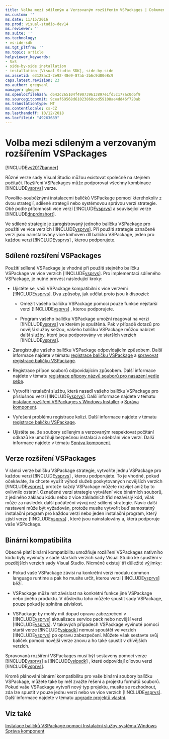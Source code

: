 ```yaml
---
title: Volba mezi sdíleným a Verzovaným rozšířením VSPackages | Dokumentace Microsoftu
ms.custom: ''
ms.date: 11/15/2016
ms.prod: visual-studio-dev14
ms.reviewer: ''
ms.suite: ''
ms.technology:
- vs-ide-sdk
ms.tgt_pltfrm: ''
ms.topic: article
helpviewer_keywords:
- SxS
- side-by-side installation
- installation [Visual Studio SDK], side-by-side
ms.assetid: e3128ac3-2e92-48e9-87ab-3b6c9d80e8c9
caps.latest.revision: 23
ms.author: gregvanl
manager: ghogen
ms.openlocfilehash: d642c265104f490739613897e1fd5c177ac0d6f9
ms.sourcegitcommit: 9ceaf69568d61023868ced59108ae4dd46f720ab
ms.translationtype: MT
ms.contentlocale: cs-CZ
ms.lasthandoff: 10/12/2018
ms.locfileid: "49263689"
---
```

# <a name="choosing-between-shared-and-versioned-vspackages"></a>Volba mezi sdíleným a verzovaným rozšířením VSPackages
[!INCLUDE[vs2017banner](../includes/vs2017banner.md)]

Různé verze sady Visual Studio můžou existovat společně na stejném počítači. Rozšíření VSPackages může podporovat všechny kombinace [!INCLUDE[vsprvs](../includes/vsprvs-md.md)] verze.  
  
 Povolíte-souběžnými instalacemi balíčků VSPackage pomocí kteréhokoliv z dvou strategií, sdílené strategii nebo systémovou správou verzí strategie. Obě podle přítomnosti více verzí [!INCLUDE[vsprvs](../includes/vsprvs-md.md)] a související verze [!INCLUDE[dnprdnshort](../includes/dnprdnshort-md.md)].  
  
 Ve sdílené strategie je zaregistrovaný jednoho balíčku VSPackage pro použití ve více verzích [!INCLUDE[vsprvs](../includes/vsprvs-md.md)]. Při použití strategie označené verzí jsou nainstalovány více knihoven dll balíčku VSPackage, jeden pro každou verzi [!INCLUDE[vsprvs](../includes/vsprvs-md.md)] , kterou podporujete.  
  
## <a name="shared-vspackages"></a>Sdílené rozšíření VSPackages  
 Použití sdílené VSPackage je vhodné při použití stejného balíčku VSPackage ve více verzích [!INCLUDE[vsprvs](../includes/vsprvs-md.md)]. Pro implementaci sdíleného VSPackage, je nutné provést následující kroky:  
  
-   Ujistěte se, vaši VSPackage kompatibilní s více verzemi [!INCLUDE[vsprvs](../includes/vsprvs-md.md)]. Dva způsoby, jak udělat proto jsou k dispozici:  
  
    -   Omezit vašeho balíčku VSPackage pomocí pouze funkce nejstarší verzi [!INCLUDE[vsprvs](../includes/vsprvs-md.md)] , kterou podporujete.  
  
    -   Program vašeho balíčku VSPackage umožní reagovat na verzi [!INCLUDE[vsprvs](../includes/vsprvs-md.md)] ve kterém je spuštěná. Pak v případě dotazů pro novější služby selžou, vašeho balíčku VSPackage můžou nabízet další služby, které jsou podporovány ve starších verzích [!INCLUDE[vsprvs](../includes/vsprvs-md.md)].  
  
-   Zaregistrujte vašeho balíčku VSPackage odpovídajícím způsobem. Další informace najdete v tématu [registrace balíčku VSPackage](../extensibility/internals/vspackage-registration.md) a [spravovat registrace balíčku VSPackage](http://msdn.microsoft.com/en-us/f69e0ea3-6a92-4639-8ca9-4c9c210e58a1).  
  
-   Registrace přípon souborů odpovídajícím způsobem. Další informace najdete v tématu [registrace přípony názvů souborů pro nasazení vedle sebe](../extensibility/registering-file-name-extensions-for-side-by-side-deployments.md).  
  
-   Vytvořit instalační službu, která nasadí vašeho balíčku VSPackage pro příslušnou verzi [!INCLUDE[vsprvs](../includes/vsprvs-md.md)]. Další informace najdete v tématu [instalace rozšíření VSPackages s Windows Installer](../extensibility/internals/installing-vspackages-with-windows-installer.md) a [Správa komponent](../extensibility/internals/component-management.md).  
  
-   Vyřešení problému registrace kolizí. Další informace najdete v tématu [registrace balíčku VSPackage](../extensibility/internals/vspackage-registration.md).  
  
-   Ujistěte se, že soubory sdíleným a verzovaným respektovat počítání odkazů ke umožňují bezpečnou instalaci a odebrání více verzí. Další informace najdete v tématu [Správa komponent](../extensibility/internals/component-management.md).  
  
## <a name="versioned-vspackages"></a>Verze rozšíření VSPackages  
 V rámci verze balíčku VSPackage strategie, vytvoříte jednu VSPackage pro každou verzi [!INCLUDE[vsprvs](../includes/vsprvs-md.md)] , kterou podporujete. To je vhodné, pokud očekáváte, že chcete využít výhod služeb poskytovaných novějších verzích [!INCLUDE[vsprvs](../includes/vsprvs-md.md)], protože každý VSPackage můžete rozvíjet aniž by to ovlivnilo ostatní. Označené verzí strategie vytváření více binárních souborů, z jediného základu kódu nebo z více základních tříd nezávislý kód, však může za následek další počáteční vývoj než sdílený strategie. Navíc další nastavení může být vyžadován, protože musíte vytvořit buď samostatný instalační program pro každou verzi nebo jeden instalační program, který zjistí verze [!INCLUDE[vsprvs](../includes/vsprvs-md.md)] , které jsou nainstalovány a, která podporuje vaše VSPackage.  
  
## <a name="binary-compatibility"></a>Binární kompatibilita  
 Obecně platí binární kompatibilitu umožňuje rozšíření VSPackages nativního kódu byly vyvinuty v sadě starších verzích sady Visual Studio ke spuštění v pozdějších verzích sady Visual Studio. Nicméně existují tři důležité výjimky:  
  
-   Pokud vaše VSPackage závisí na konkrétní verzi modulu common language runtime a pak ho musíte určit, kterou verzi [!INCLUDE[vsprvs](../includes/vsprvs-md.md)] běží.  
  
-   VSPackage může mít závislost na konkrétní funkce jiné VSPackage nebo jiného produktu. V důsledku toho můžete spustit sady VSPackage, pouze pokud je splněna závislost.  
  
-   VSPackage by mohly mít dopad opravu zabezpečení v [!INCLUDE[vsprvs](../includes/vsprvs-md.md)] aktualizace service pack nebo novější verzi [!INCLUDE[vsprvs](../includes/vsprvs-md.md)]. V takových případech VSPackage vyvinuté pomocí starší verze [!INCLUDE[vsipsdk](../includes/vsipsdk-md.md)] nemusí spouštět ve verzích [!INCLUDE[vsprvs](../includes/vsprvs-md.md)] po opravu zabezpečení. Můžete však sestavte svůj balíček pomocí novější verze znovu a ho také spustit v dřívějších verzích.  
  
 Spravovaná rozšíření VSPackages musí být sestaveny pomocí verze [!INCLUDE[vsprvs](../includes/vsprvs-md.md)] a [!INCLUDE[vsipsdk](../includes/vsipsdk-md.md)] , které odpovídají cílovou verzi [!INCLUDE[vsprvs](../includes/vsprvs-md.md)].  
  
 Kromě plánování binární kompatibilitu pro vaše binární soubory balíčku VSPackage, můžete také by měl zvažte řešení a projektu formátů souborů. Pokud vaše VSPackage vytvoří nový typ projektu, musíte se rozhodnout, zda lze spustit v pouze jednu verzi nebo ve více verzích [!INCLUDE[vsprvs](../includes/vsprvs-md.md)]. Další informace najdete v tématu [upgrade projektů vlastní](../misc/upgrading-custom-projects.md).  
  
## <a name="see-also"></a>Viz také  
 [Instalace balíčků VSPackage pomocí Instalační služby systému Windows](../extensibility/internals/installing-vspackages-with-windows-installer.md)   
 [Správa komponent](../extensibility/internals/component-management.md)

